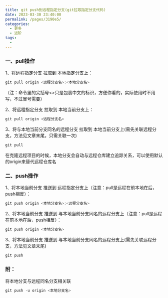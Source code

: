 ```yaml
---
title: git push到远程指定分支(git拉取指定分支代码)
date: 2023-03-30 23:40:00
permalink: /pages/3190e5/
categories:
  - 更多
  - 进阶
tags:
  - 
---
```

### 一、pull操作

1、将远程指定分支 拉取到 本地指定分支上：

```java
git pull origin <远程分支名>:<本地分支名>
```

（注：命令里的尖括号<>只是包裹中文的标识，方便你看的，实际使用时不用写，不过冒号需要）

2、将远程指定分支 拉取到 本地当前分支上：

```java
git pull origin <远程分支名>
```

3、将与本地当前分支同名的远程分支 拉取到 本地当前分支上(需先关联远程分支，方法见文章末尾，只需关联一次)

```java
git pull
```

在克隆远程项目的时候，本地分支会自动与远程仓库建立追踪关系，可以使用默认的origin来替代远程仓库名

### 二、push操作

1、将本地当前分支 推送到 远程指定分支上（注意：pull是远程在前本地在后，push相反）：

```java
git push origin <本地分支名>:<远程分支名>
```

2、将本地当前分支 推送到 与本地当前分支同名的远程分支上（注意：pull是远程在前本地在后，push相反）：

```java
git push origin <本地分支名>
```

3、将本地当前分支 推送到 与本地当前分支同名的远程分支上(需先关联远程分支，方法见文章末尾)

```java
git push
```

### 附：

将本地分支与远程同名分支相关联

```java
git push -u origin <本地分支名>
```